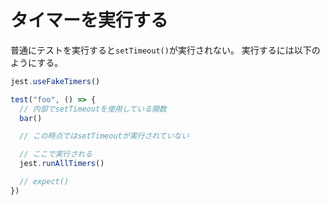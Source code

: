 # タイマーを実行する

普通にテストを実行すると`setTimeout()`が実行されない。
実行するには以下のようにする。
```js
jest.useFakeTimers()

test("foo", () => {
  // 内部でsetTimeoutを使用している関数
  bar()

  // この時点ではsetTimeoutが実行されていない

  // ここで実行される
  jest.runAllTimers()

  // expect()
})
```
